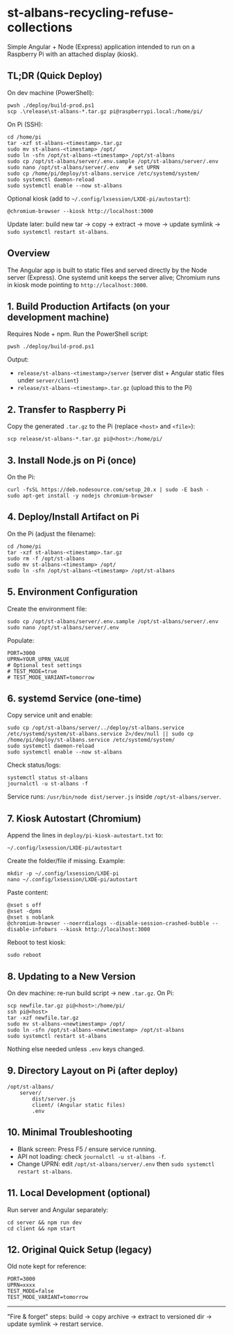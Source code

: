 # st-albans-recycling-refuse-collections
Simple Angular + Node (Express) application intended to run on a Raspberry Pi with an attached display (kiosk).

## TL;DR (Quick Deploy)
On dev machine (PowerShell):
```
pwsh ./deploy/build-prod.ps1
scp .\release\st-albans-*.tar.gz pi@raspberrypi.local:/home/pi/
```
On Pi (SSH):
```
cd /home/pi
tar -xzf st-albans-<timestamp>.tar.gz
sudo mv st-albans-<timestamp> /opt/
sudo ln -sfn /opt/st-albans-<timestamp> /opt/st-albans
sudo cp /opt/st-albans/server/.env.sample /opt/st-albans/server/.env
sudo nano /opt/st-albans/server/.env   # set UPRN
sudo cp /home/pi/deploy/st-albans.service /etc/systemd/system/
sudo systemctl daemon-reload
sudo systemctl enable --now st-albans
```
Optional kiosk (add to `~/.config/lxsession/LXDE-pi/autostart`):
```
@chromium-browser --kiosk http://localhost:3000
```
Update later: build new tar -> copy -> extract -> move -> update symlink -> `sudo systemctl restart st-albans`.

## Overview
The Angular app is built to static files and served directly by the Node server (Express). One systemd unit keeps the server alive; Chromium runs in kiosk mode pointing to `http://localhost:3000`.

## 1. Build Production Artifacts (on your development machine)
Requires Node + npm. Run the PowerShell script:

```
pwsh ./deploy/build-prod.ps1
```

Output:
- `release/st-albans-<timestamp>/server` (server dist + Angular static files under `server/client`)
- `release/st-albans-<timestamp>.tar.gz` (upload this to the Pi)

## 2. Transfer to Raspberry Pi
Copy the generated `.tar.gz` to the Pi (replace `<host>` and `<file>`):

```
scp release/st-albans-*.tar.gz pi@<host>:/home/pi/
```

## 3. Install Node.js on Pi (once)
On the Pi:
```
curl -fsSL https://deb.nodesource.com/setup_20.x | sudo -E bash -
sudo apt-get install -y nodejs chromium-browser
```

## 4. Deploy/Install Artifact on Pi
On the Pi (adjust the filename):
```
cd /home/pi
tar -xzf st-albans-<timestamp>.tar.gz
sudo rm -f /opt/st-albans
sudo mv st-albans-<timestamp> /opt/
sudo ln -sfn /opt/st-albans-<timestamp> /opt/st-albans
```

## 5. Environment Configuration
Create the environment file:
```
sudo cp /opt/st-albans/server/.env.sample /opt/st-albans/server/.env
sudo nano /opt/st-albans/server/.env
```
Populate:
```
PORT=3000
UPRN=YOUR_UPRN_VALUE
# Optional test settings
# TEST_MODE=true
# TEST_MODE_VARIANT=tomorrow
```

## 6. systemd Service (one‑time)
Copy service unit and enable:
```
sudo cp /opt/st-albans/server/../deploy/st-albans.service /etc/systemd/system/st-albans.service 2>/dev/null || sudo cp /home/pi/deploy/st-albans.service /etc/systemd/system/
sudo systemctl daemon-reload
sudo systemctl enable --now st-albans
```
Check status/logs:
```
systemctl status st-albans
journalctl -u st-albans -f
```

Service runs: `/usr/bin/node dist/server.js` inside `/opt/st-albans/server`.

## 7. Kiosk Autostart (Chromium)
Append the lines in `deploy/pi-kiosk-autostart.txt` to:
```
~/.config/lxsession/LXDE-pi/autostart
```
Create the folder/file if missing. Example:
```
mkdir -p ~/.config/lxsession/LXDE-pi
nano ~/.config/lxsession/LXDE-pi/autostart
```
Paste content:
```
@xset s off
@xset -dpms
@xset s noblank
@chromium-browser --noerrdialogs --disable-session-crashed-bubble --disable-infobars --kiosk http://localhost:3000
```
Reboot to test kiosk:
```
sudo reboot
```

## 8. Updating to a New Version
On dev machine: re-run build script -> new `.tar.gz`.
On Pi:
```
scp newfile.tar.gz pi@<host>:/home/pi/
ssh pi@<host>
tar -xzf newfile.tar.gz
sudo mv st-albans-<newtimestamp> /opt/
sudo ln -sfn /opt/st-albans-<newtimestamp> /opt/st-albans
sudo systemctl restart st-albans
```
Nothing else needed unless `.env` keys changed.

## 9. Directory Layout on Pi (after deploy)
```
/opt/st-albans/
	server/
		dist/server.js
		client/ (Angular static files)
		.env
```

## 10. Minimal Troubleshooting
- Blank screen: Press F5 / ensure service running.
- API not loading: check `journalctl -u st-albans -f`.
- Change UPRN: edit `/opt/st-albans/server/.env` then `sudo systemctl restart st-albans`.

## 11. Local Development (optional)
Run server and Angular separately:
```
cd server && npm run dev
cd client && npm start
```

## 12. Original Quick Setup (legacy)
Old note kept for reference:
```
PORT=3000
UPRN=xxxx
TEST_MODE=false
TEST_MODE_VARIANT=tomorrow
```

---
"Fire & forget" steps: build -> copy archive -> extract to versioned dir -> update symlink -> restart service.
